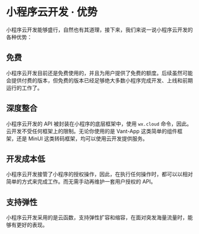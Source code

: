 # 小程序云开发 · 优势

小程序云开发能够盛行，自然也有其道理，接下来，我们来说一说小程序云开发的各种优势：

## 免费

小程序云开发目前还是免费使用的，并且为用户提供了免费的额度。后续虽然可能会提供付费的版本，但免费的版本已经足够绝大多数小程序完成开发、上线和前期运行的工作了。

## 深度整合

小程序云开发的 API 被封装在小程序的底层框架中，使用 `wx.cloud` 命令，因此。云开发不受任何框架上的限制。无论你使用的是 Vant-App 这类简单的组件框架，还是 MinUI 这类转码框架，均可以使用云开发提供服务。

## 开发成本低

小程序云开发接管了小程序的授权操作，因此，在执行任何操作时，都可以以相对简单的方式来完成工作。而无需手动再维护一套用户授权的 API。

## 支持弹性

小程序云开发采用的是云函数，支持弹性扩容和缩容，在面对突发海量流量时，能够有更好的表现。